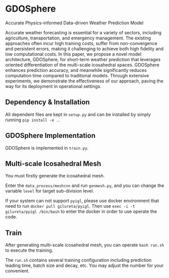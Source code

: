 # GDOSphere
Accurate Physics-informed Data-driven Weather Prediction Model

Accurate weather forecasting is essential for a variety of sectors, including agriculture, transportation, and emergency management. 
The existing approaches often incur high training costs, suffer from non-convergence and persistent errors, making it challenging to achieve both high fidelity and low computational costs.
In this paper, we propose a novel model architecture, GDOSphere, for short-term weather prediction that leverages oriented differentiation of the multi-scale icosahedral spaces. 
GDOSphere enhances prediction accuracy, and meanwhile significantly reduces computation time compared to traditional models. 
Through extensive experiments, we demonstrate the effectiveness of our approach, paving the way for its deployment in operational settings.

## Dependency & Installation
All dependent files are kept in `setup.py` and can be installed by simply running `pip install -e .`.

## GDOSphere Implementation
GDOSphere is implemented in `train.py`.

## Multi-scale Icosahedral Mesh
You must firstly generate the icosahedral mesh.

Enter the `data_process/meshcnn` and run `genmesh.py`, and you can change the variable `level` for target sub-division level.

If your system can not support `pyigl`, please use docker environment that need to run `docker pull gilureta/pyigl`.
Then use `exec -i -t gilureta/pyigl /bin/bash` to enter the docker in order to use operate the code.

## Train
After generating multi-scale icosahedral mesh, you can operate `bash run.sh` to execute the training.

The `run.sh` contains several training configuration including prediction leading time, batch size and decay, etc.
You may adjust the number for your convenient.
